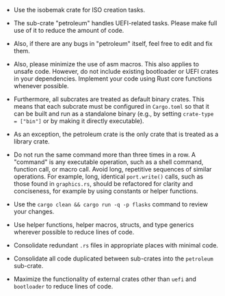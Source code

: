 - Use the isobemak crate for ISO creation tasks.
- The sub-crate "petroleum" handles UEFI-related tasks. Please make full use of it to reduce the amount of code.
- Also, if there are any bugs in "petroleum" itself, feel free to edit and fix them.

- Also, please minimize the use of asm macros. This also applies to unsafe code. However, do not include existing bootloader or UEFI crates in your dependencies. Implement your code using Rust core functions whenever possible.

- Furthermore, all subcrates are treated as default binary crates. This means that each subcrate must be configured in `Cargo.toml` so that it can be built and run as a standalone binary (e.g., by setting `crate-type = ["bin"]` or by making it directly executable).
- As an exception, the petroleum crate is the only crate that is treated as a library crate.
- Do not run the same command more than three times in a row. A "command" is any executable operation, such as a shell command, function call, or macro call. Avoid long, repetitive sequences of similar operations. For example, long, identical `port.write()` calls, such as those found in `graphics.rs`, should be refactored for clarity and conciseness, for example by using constants or helper functions.

- Use the `cargo clean && cargo run -q -p flasks` command to review your changes.

- Use helper functions, helper macros, structs, and type generics wherever possible to reduce lines of code.

- Consolidate redundant `.rs` files in appropriate places with minimal code.

- Consolidate all code duplicated between sub-crates into the `petroleum` sub-crate.

- Maximize the functionality of external crates other than `uefi` and `bootloader` to reduce lines of code.